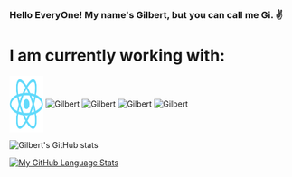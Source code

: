 ### Hello EveryOne! My name's Gilbert, but you can call me Gi. :v:

# I am currently working with: 



<img align="center" alt="Rafa-React" height="100" width="60" src="https://raw.githubusercontent.com/devicons/devicon/master/icons/react/react-original.svg" style="max-width:100%;">  <img align="center" alt="Gilbert" height="60" width="60" src="https://cdn.iconscout.com/icon/free/png-256/javascript-2752148-2284965.png" style="max-width:100%;">  <img align="center" alt="Gilbert" height="60" width="60" src="https://brandslogos.com/wp-content/uploads/images/large/bootstrap-logo.png" style="max-width:100%;">  <img align="center" alt="Gilbert" height="60" width="60" src="https://cdn.worldvectorlogo.com/logos/material-ui-1.svg" style="max-width:100%;">
<img align="center" alt="Gilbert" height="60" width="60" src="https://cdn.iconscout.com/icon/free/png-256/redux-283024.png" style="max-width:100%;">





![Gilbert's GitHub stats](https://github-readme-stats.vercel.app/api?username=TineoGilbert&show_icons=true&theme=tokyonight)

[![My GitHub Language Stats](https://github-readme-stats.vercel.app/api/top-langs/?username=TineoGilbert&langs_count=7&theme=tokyonight)]()








